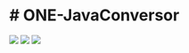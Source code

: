 <h1>  # ONE-JavaConversor </h1>

<img src="https://img.icons8.com/office/80/undefined/expensive-2.png"/> <img src="https://img.icons8.com/office/80/undefined/expensive-2.png"/> <img src="https://img.icons8.com/office/80/undefined/expensive-2.png"/>











